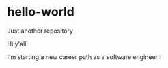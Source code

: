 # hello-world
Just another repository


Hi y'all!

I'm starting a new career path as a software engineer !
